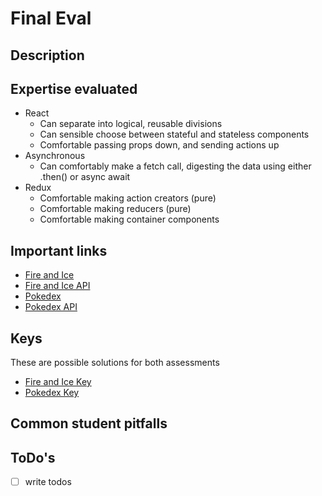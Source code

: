 # Final Eval

## Description

## Expertise evaluated

- React
  - Can separate into logical, reusable divisions
  - Can sensible choose between stateful and stateless components
  - Comfortable passing props down, and sending actions up
- Asynchronous
  - Can comfortably make a fetch call, digesting the data using either .then()
    or async await
- Redux
  - Comfortable making action creators (pure)
  - Comfortable making reducers (pure)
  - Comfortable making container components

## Important links

* [Fire and Ice](https://github.com/turingschool-examples/fire-ice)
* [Fire and Ice API](https://github.com/turingschool-examples/ice_fire_api)
* [Pokedex](https://github.com/turingschool-examples/pokedex)
* [Pokedex API](https://github.com/turingschool-examples/poke-api)

## Keys

These are possible solutions for both assessments
* [Fire and Ice Key](https://github.com/turingschool/fire-and-ice-key)
* [Pokedex Key](https://github.com/turingschool/pokedex-key)

## Common student pitfalls

## ToDo's

* [ ] write todos

